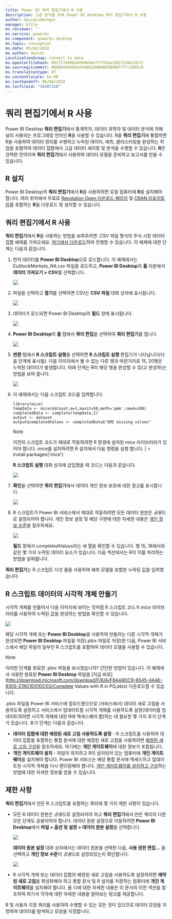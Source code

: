 ```yaml
---
title: Power BI 쿼리 편집기에서 R 사용
description: 고급 분석을 위해 Power BI Desktop 쿼리 편집기에서 R 사용
author: davidiseminger
manager: kfile
ms.reviewer: ''
ms.service: powerbi
ms.component: powerbi-desktop
ms.topic: conceptual
ms.date: 05/02/2018
ms.author: davidi
LocalizationGroup: Connect to data
ms.openlocfilehash: 091f17e89bd4fb9658e777f63ac2017239e32b71
ms.sourcegitcommit: 80d6b45eb84243e801b60b9038b9bff77c30d5c8
ms.translationtype: HT
ms.contentlocale: ko-KR
ms.lasthandoff: 06/04/2018
ms.locfileid: "34287328"
---
```

# <a name="using-r-in-query-editor"></a>쿼리 편집기에서 R 사용
Power BI Desktop **쿼리 편집기**에서 통계학자, 데이터 과학자 및 데이터 분석에 의해 널리 사용되는 프로그래밍 언어인 **R**을 사용할 수 있습니다. R을 **쿼리 편집기**에 통합하면 R을 사용하여 데이터 정리를 수행하고 누락된 데이터, 예측, 클러스터링을 완성하는 작업을 포함하여 데이터 집합에서 고급 데이터 셰이핑 및 분석을 수행할 수 있습니다. **R**은 강력한 언어이며 **쿼리 편집기**에서 사용하여 데이터 모델을 준비하고 보고서를 만들 수 있습니다.

## <a name="installing-r"></a>R 설치
Power BI Desktop의 **쿼리 편집기**에서 **R**을 사용하려면 로컬 컴퓨터에 **R**을 설치해야 합니다. 여러 위치에서 무료로 [Revolution Open 다운로드 페이지](https://mran.revolutionanalytics.com/download/) 및 [CRAN 리포지토리](https://cran.r-project.org/bin/windows/base/)를 포함하는 **R**을 다운로드 및 설치할 수 있습니다.

## <a name="using-r-in-query-editor"></a>쿼리 편집기에서 R 사용
**쿼리 편집기**에서 **R**을 사용하는 방법을 보여주려면 .CSV 파일 형식의 주식 시장 데이터 집합 예제를 가져오세요. [여기에서 다운로드](http://download.microsoft.com/download/F/8/A/F8AA9DC9-8545-4AAE-9305-27AD1D01DC03/EuStockMarkets_NA.csv)하여 진행할 수 있습니다. 이 예제에 대한 단계는 다음과 같습니다.

1. 먼저 데이터를 **Power BI Desktop**으로 로드합니다. 이 예제에서는 *EuStockMarkets_NA.csv* 파일을 로드하고, **Power BI Desktop**의 **홈** 리본에서 **데이터 가져오기 > CSV**를 선택합니다.
   
   ![](media/desktop-r-in-query-editor/r-in-query-editor_1.png)
2. 파일을 선택하고 **열기**를 선택하면 CSV는 **CSV 파일** 대화 상자에 표시됩니다.
   
   ![](media/desktop-r-in-query-editor/r-in-query-editor_2.png)
3. 데이터가 로드되면 Power BI Desktop의 **필드** 창에 표시됩니다.
   
   ![](media/desktop-r-in-query-editor/r-in-query-editor_3.png)
4. **Power BI Desktop**의 **홈** 탭에서 **쿼리 편집**을 선택하여 **쿼리 편집기**를 엽니다.
   
   ![](media/desktop-r-in-query-editor/r-in-query-editor_4.png)
5. **변환** 탭에서 **R 스크립트 실행**을 선택하면 **R 스크립트 실행** 편집기가 나타납니다(다음 단계에 표시됨). 다음 이미지에서 볼 수 없는 다른 행과 마찬가지로 15, 20행은 누락된 데이터가 발생합니다. 아래 단계는 R이 해당 행을 완성할 수 있(고 완성하)는 방법을 보여 줍니다.
   
   ![](media/desktop-r-in-query-editor/r-in-query-editor_5d.png)
6. 이 예제에서는 다음 스크립트 코드를 입력합니다.
   
       library(mice)
       tempData <- mice(dataset,m=1,maxit=50,meth='pmm',seed=100)
       completedData <- complete(tempData,1)
       output <- dataset
       output$completedValues <- completedData$"SMI missing values"
   
   > [!NOTE]
   > 이전의 스크립트 코드가 제대로 작동하려면 R 환경에 설치된 *mice* 라이브러리가 있어야 합니다. mice를 설치하려면 R 설치에서 다음 명령을 실행 합니다. |      > install.packages('mice')
   > 
   > 
   
   **R 스크립트 실행** 대화 상자에 삽입했을 때 코드는 다음과 같습니다.
   
   ![](media/desktop-r-in-query-editor/r-in-query-editor_5b.png)
7. **확인**을 선택하면 **쿼리 편집기**에서 데이터 개인 정보 보호에 대한 경고를 표시합니다.
   
   ![](media/desktop-r-in-query-editor/r-in-query-editor_6.png)
8. R 스크립트가 Power BI 서비스에서 제대로 작동하려면 모든 데이터 원본은 *공용*으로 설정되어야 합니다. 개인 정보 설정 및 해당 구현에 대한 자세한 내용은 [개인 정보 수준](desktop-privacy-levels.md)을 참조하세요.
   
   ![](media/desktop-r-in-query-editor/r-in-query-editor_7.png)
   
   **필드** 창에서 *completedValues*라는 새 열을 확인할 수 있습니다. 행 15, 18에서와 같은 몇 가지 누락된 데이터 요소가 있습니다. 다음 섹션에서는 R이 이를 처리하는 방법을 살펴봅니다.
   

**쿼리 편집기**는 R 스크립트 다섯 줄을 사용하여 예측 모델을 포함한 누락된 값을 입력했습니다.

## <a name="creating-visuals-from-r-script-data"></a>R 스크립트 데이터의 시각적 개체 만들기
시각적 개체를 만들어서 다음 이미지에 보이는 것처럼 R 스크립트 코드가 *mice* 라이브러리를 사용하여 누락된 값을 완성하는 방법을 확인할 수 있습니다.

![](media/desktop-r-in-query-editor/r-in-query-editor_8a.png)

해당 시각적 개체 또는 **Power BI Desktop**을 사용하여 만들려는 다른 시각적 개체가 완성되면 **Power BI Desktop** 파일을 저장(.pbix 파일로 저장)한 다음, Power BI 서비스에서 해당 파일의 일부인 R 스크립트를 포함하여 데이터 모델을 사용할 수 있습니다.

> [!NOTE]
> 이러한 단계를 완료한 .pbix 파일을 보시겠습니까? 간단한 방법이 있습니다. 이 예제에서 사용한 완료된 **Power BI Desktop** 파일을 [지금 바로](http://download.microsoft.com/download/F/8/A/F8AA9DC9-8545-4AAE-9305-27AD1D01DC03/Complete Values with R in PQ.pbix) 다운로드할 수 있습니다.
> 
> 

.pbix 파일을 Power BI 서비스에 업로드했으므로 (서비스에서) 데이터 새로 고침을 사용하도록 설정하고 서비스에서 업데이트할 시각적 개체를 사용하도록 설정(데이터를 업데이트하려면 시각적 개체에 대한 R에 액세스해야 함)하는 데 필요한 몇 가지 추가 단계가 있습니다. 추가 단계는 다음과 같습니다.

* **데이터 집합에 대한 예정된 새로 고침 사용하도록 설정** - R 스크립트를 사용하여 데이터 집합을 포함하는 통합 문서에 대한 예정된 새로 고침을 사용하려면 [예정된 새로 고침 구성](refresh-scheduled-refresh.md)을 참조하세요. 여기에는 **개인 게이트웨이**에 대한 정보가 포함됩니다.
* **개인 게이트웨이 설치** - 파일이 위치하고 R이 설치되어 있는 컴퓨터에 **개인 게이트웨이**를 설치해야 합니다. Power BI 서비스는 해당 통합 문서에 액세스하고 업데이트된 시각적 개체를 다시 렌더링해야 합니다. [개인 게이트웨이를 설치하고 구성](personal-gateway.md)하는 방법에 대한 자세한 정보를 얻을 수 있습니다.

## <a name="limitations"></a>제한 사항
**쿼리 편집기**에서 만든 R 스크립트를 포함하는 쿼리에 몇 가지 제한 사항이 있습니다.

* 모든 R 데이터 원본은 *공용*으로 설정되어야 하고 **쿼리 편집기**에서 만든 쿼리의 다른 모든 단계도 공용이어야 합니다. 데이터 원본 설정으로 이동하려면 **Power BI Desktop**에서 **파일 > 옵션 및 설정 > 데이터 원본 설정**을 선택합니다.
  
  ![](media/desktop-r-in-query-editor/r-in-query-editor_9.png)
  
  **데이터 원본 설정** 대화 상자에서는 데이터 원본을 선택한 다음, **사용 권한 편집...** 을 선택하고 **개인 정보 수준**이 *공용*으로 설정되었는지 확인합니다.
  
  ![](media/desktop-r-in-query-editor/r-in-query-editor_10.png)    
* R 시각적 개체 또는 데이터 집합의 예정된 새로 고침을 사용하도록 설정하려면 **예약된 새로 고침**을 확성화해야 하고 통합 문서 및 R 설치를 저장하는 컴퓨터에 **개인 게이트웨이**를 설치해야 합니다. 둘 다에 대한 자세한 내용은 이 문서의 이전 섹션을 참조하며 여기서 각각에 대한 자세한 내용을 알아보는 링크를 제공합니다.

R 및 사용자 지정 쿼리를 사용하여 수행할 수 있는 모든 것이 있으므로 데이터 모양을 지정하여 데이터를 탐색하고 모양을 지정합니다.

